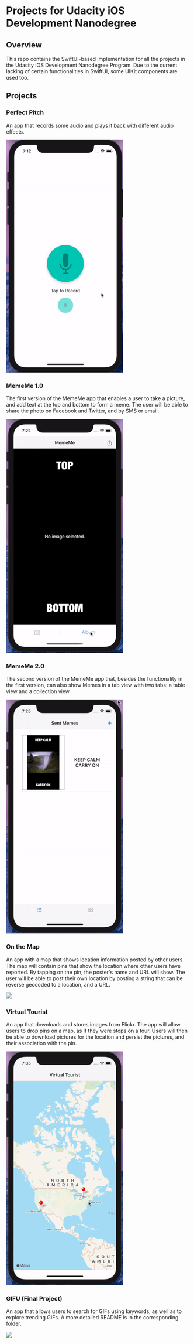 # Projects for Udacity iOS Development Nanodegree

## Overview
This repo contains the SwiftUI-based implementation for all the projects in the Udacity iOS Development Nanodegree Program. Due to the current lacking of certain functionalities in SwiftUI, some UIKit components are used too.

## Projects

### Perfect Pitch
An app that records some audio and plays it back with different audio effects.

![](demo/perfect-pitch.gif)

### MemeMe 1.0
The first version of the MemeMe app that enables a user to take a picture, and add text at the top and bottom to form a meme. The user will be able to share the photo on Facebook and Twitter, and by SMS or email.

![](demo/mememe-1.gif)

### MemeMe 2.0
The second version of the MemeMe app that, besides the functionality in the first version, can also show Memes in a tab view with two tabs: a table view and a collection view.

![](demo/mememe-2.gif)

### On the Map
An app with a map that shows location information posted by other users. The map will contain pins that show the location where other users have reported. By tapping on the pin, the poster's name and URL will show. The user will be able to post their own location by posting a string that can be reverse geocoded to a location, and a URL.

![](demo/on-the-map.gif)

### Virtual Tourist
An app that downloads and stores images from Flickr. The app will allow users to drop pins on a map, as if they were stops on a tour. Users will then be able to download pictures for the location and persist the pictures, and their association with the pin.

![](demo/virtual-tourist.gif)

### GIFU (Final Project)
An app that allows users to search for GIFs using keywords, as well as to explore trending GIFs. A more detailed README is in the corresponding folder.

![](demo/gifu.gif)
